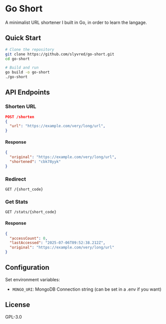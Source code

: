 # Go Short

A minimalist URL shortener I built in Go, in order to learn the langage.

## Quick Start

```bash
# Clone the repository
git clone https://github.com/slyvred/go-short.git
cd go-short

# Build and run
go build -o go-short
./go-short
```

## API Endpoints

### Shorten URL
```json
POST /shorten
{
  "url": "https://example.com/very/long/url",
}
```

#### Response
```json
{
  "original": "https://example.com/very/long/url",
  "shortened": "cbk78yyk"
}
```

### Redirect
```
GET /{short_code}
```

### Get Stats
```
GET /stats/{short_code}
```

#### Response
```json
{
  "accessCount": 0,
  "lastAccessed": "2025-07-06T09:52:38.212Z",
  "original": "https://example.com/very/long/url"
}
```

## Configuration

Set environment variables:
- `MONGO_URI`: MongoDB Connection string (can be set in a .env if you want)

## License

GPL-3.0
